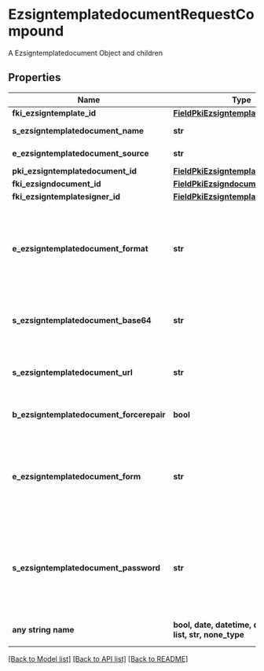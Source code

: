 # EzsigntemplatedocumentRequestCompound

A Ezsigntemplatedocument Object and children

## Properties
Name | Type | Description | Notes
------------ | ------------- | ------------- | -------------
**fki_ezsigntemplate_id** | [**FieldPkiEzsigntemplateID**](FieldPkiEzsigntemplateID.md) |  | 
**s_ezsigntemplatedocument_name** | **str** | The name of the Ezsigntemplatedocument. | 
**e_ezsigntemplatedocument_source** | **str** | Indicates where to look for the document binary content. | 
**pki_ezsigntemplatedocument_id** | [**FieldPkiEzsigntemplatedocumentID**](FieldPkiEzsigntemplatedocumentID.md) |  | [optional] 
**fki_ezsigndocument_id** | [**FieldPkiEzsigndocumentID**](FieldPkiEzsigndocumentID.md) |  | [optional] 
**fki_ezsigntemplatesigner_id** | [**FieldPkiEzsigntemplatesignerID**](FieldPkiEzsigntemplatesignerID.md) |  | [optional] 
**e_ezsigntemplatedocument_format** | **str** | Indicates the format of the template. | [optional]  if omitted the server will use the default value of "Pdf"
**s_ezsigntemplatedocument_base64** | **str** | The Base64 encoded binary content of the document.  This field is Required when eEzsigntemplatedocumentSource &#x3D; Base64. | [optional] 
**s_ezsigntemplatedocument_url** | **str** | The url where the document content resides.  This field is Required when eEzsigntemplatedocumentSource &#x3D; Url. | [optional] 
**b_ezsigntemplatedocument_forcerepair** | **bool** | Try to repair the document or flatten it if it cannot be used for electronic signature. | [optional] 
**e_ezsigntemplatedocument_form** | **str** | If the document contains an existing PDF form this property must be set.  **Keep** leaves the form as-is in the document.  **Convert** removes the form and convert all the existing fields to Ezsigntemplateformfieldgroups and assign them to the specified **fkiEzsigntemplatesignerID** | [optional] 
**s_ezsigntemplatedocument_password** | **str** | If the source template is password protected, the password to open/modify it. | [optional]  if omitted the server will use the default value of ""
**any string name** | **bool, date, datetime, dict, float, int, list, str, none_type** | any string name can be used but the value must be the correct type | [optional]

[[Back to Model list]](../README.md#documentation-for-models) [[Back to API list]](../README.md#documentation-for-api-endpoints) [[Back to README]](../README.md)


